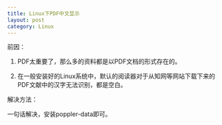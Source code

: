 ```yaml
---
title: Linux下PDF中文显示
layout: post
category: Linux
---
```


前因：

1. PDF太重要了，那么多的资料都是以PDF文档的形式存在的。

2. 在一般安装好的Linux系统中，默认的阅读器对于从知网等网站下载下来的PDF文献中的汉字无法识别，都是空白。

解决方法：

一句话解决，安装poppler-data即可。